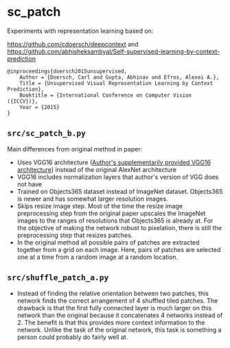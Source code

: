 # sc_patch

Experiments with representation learning based on:

https://github.com/cdoersch/deepcontext
and
https://github.com/abhisheksambyal/Self-supervised-learning-by-context-prediction

```
@inproceedings{doersch2015unsupervised,
    Author = {Doersch, Carl and Gupta, Abhinav and Efros, Alexei A.},
    Title = {Unsupervised Visual Representation Learning by Context Prediction},
    Booktitle = {International Conference on Computer Vision ({ICCV})},
    Year = {2015}
}
```

## `src/sc_patch_b.py`
Main differences from original method in paper:
- Uses VGG16 architecture ([Author's supplementarily provided VGG16 architecture](http://graphics.cs.cmu.edu/projects/deepContext/nets/vgg_style.prototxt)) instead of the original AlexNet architecture
- VGG16 includes normalization layers that author's version of VGG does not have
- Trained on Objects365 dataset instead of ImageNet dataset. Objects365 is newer and has somewhat larger resolution images.
- Skips resize image step. Most of the time the resize image preprocessing step from the original paper upscales the ImageNet images to the ranges of resolutions that Objects365 is already at. For the objective of making the network robust to pixelation, there is still the preprocessing step that resizes patches. 
- In the original method all possible pairs of patches are extracted together from a grid on each image. Here, pairs of patches are selected one at a time from a random image at a random location.

## `src/shuffle_patch_a.py`
- Instead of finding the relative orientation between two patches, this network finds the correct arrangement of 4 shuffled tiled patches. The drawback is that the first fully connected layer is much larger on this network than the original because it concatenates 4 networks instead of 2. The benefit is that this provides more context information to the network. Unlike the task of the original network, this task is something a person could probably do fairly well at.